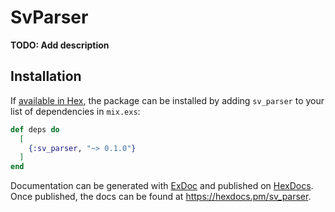 # SvParser

**TODO: Add description**

## Installation

If [available in Hex](https://hex.pm/docs/publish), the package can be installed
by adding `sv_parser` to your list of dependencies in `mix.exs`:

```elixir
def deps do
  [
    {:sv_parser, "~> 0.1.0"}
  ]
end
```

Documentation can be generated with [ExDoc](https://github.com/elixir-lang/ex_doc)
and published on [HexDocs](https://hexdocs.pm). Once published, the docs can
be found at <https://hexdocs.pm/sv_parser>.

